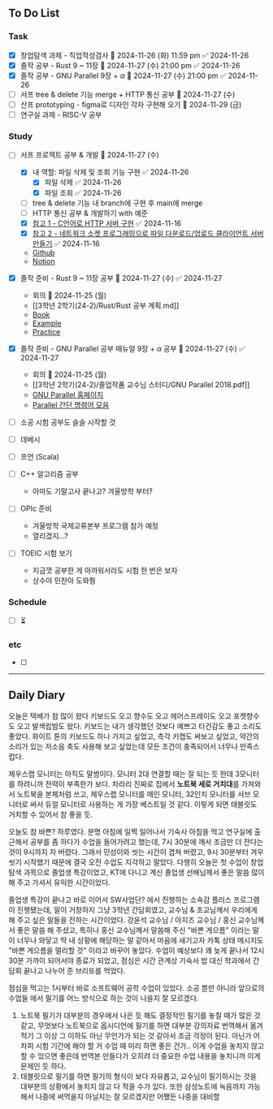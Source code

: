 ## To Do List
### Task
- [x] 창업탐색 과제 - 직업적성검사 📅 2024-11-26 (화) 11:59 pm ✅ 2024-11-26
- [x] 졸작 공부 - Rust 9 ~ 11장 📅 2024-11-27 (수) 21:00 pm ✅ 2024-11-26
- [x] 졸작 공부 - GNU Parallel 9장 + $\alpha$ 📅 2024-11-27 (수) 21:00 pm ✅ 2024-11-26
- [ ] 서프 tree & delete 기능 merge + HTTP 통신 공부 📅 2024-11-27 (수)
- [ ] 산프 prototyping - figma로 디자인 각자 구현해 오기 📅 2024-11-29 (금) 
- [ ] 연구실 과제 - RISC-V 공부

### Study
- [ ] 서프 프로젝트 공부 & 개발 📅 2024-11-27 (수)
	- [x] 내 역할: 파일 삭제 및 조회 기능 구현 ✅ 2024-11-26
		- [x] 파일 삭제 ✅ 2024-11-26
		- [x] 파일 조회 ✅ 2024-11-26
	- [ ] tree & delete 기능 내 branch에 구현 후 main에 merge
	- [ ] HTTP 통신 공부 & 개발하기 with 예준
	- [x] [참고 1 - C언어로 HTTP 서버 구현](https://fascination-euna.tistory.com/entry/P4C-W4-W5-C%EC%96%B8%EC%96%B4%EB%A1%9C-HTTP-%EC%84%9C%EB%B2%84-%EA%B5%AC%ED%98%84) ✅ 2024-11-16
	- [x] [참고 2 - 네트워크 소켓 프로그래밍으로 파일 다운로드/업로드 클라이언트 서버 만들기](https://codingwell.tistory.com/59) ✅ 2024-11-16
	- [Github](https://github.com/2024-ServerProgramming/MultiThreading_WebHardServer)
	- [Notion](https://www.notion.so/13778461352780bc9d32eeb226a40321)

- [x] 졸작 준비 - Rust 9 ~ 11장 공부 📅 2024-11-27 (수) ✅ 2024-11-27
	- 회의 📅 2024-11-25 (월) 
	- [[3학년 2학기(24-2)/Rust/Rust 공부 계획.md]]
	- [Book](https://doc.rust-kr.org/)
	- [Example](https://doc.rust-lang.org/rust-by-example/)
	- [Practice](https://practice.course.rs/)

- [x] 졸작 준비 - GNU Parallel 공부 매뉴얼 9장 + $\alpha$ 공부 📅 2024-11-27 (수) ✅ 2024-11-27
	- 회의 📅 2024-11-25 (월) 
	- [[3학년 2학기(24-2)/졸업작품 교수님 스터디/GNU Parallel 2018.pdf]]
	- [GNU Parallel 홈페이지](https://www.gnu.org/software/parallel/man.html)
	- [Parallel 간단 명령어 모음](https://www.gnu.org/software/parallel/parallel_cheat.pdf)


- [ ] 소공 시험 공부도 슬슬 시작할 것
- [ ] 데베시
- [ ] 프언 (Scala)

- [ ] C++ 알고리즘 공부
	- 아마도 기말고사 끝나고? 겨울방학 부터?
- [ ] OPIc 준비
	- 겨울방학 국제교류본부 프로그램 참가 예정
	- 열리겠지...?
- [ ] TOEIC 시험 보기
	- 지금껏 공부한 게 아까워서라도 시험 한 번은 보자
	- 상수야 민찬아 도와줭

### Schedule
- [ ] ⏳

### etc
- [ ] 

---
## Daily Diary
오늘은 택배가 참 많이 왔다
키보드도 오고 향수도 오고 헤어스프레이도 오고 포켓향수도 오고 발색립밤도 왔다.
키보드는 내가 생각했던 것보다 예쁘고 타건감도 좋고 소리도 좋았다.
화이트 톤의 키보드도 하나 가지고 싶었고, 측각 키캡도 써보고 싶었고, 약간의 소리가 있는 저소음 축도 사용해 보고 싶었는데 모든 조건이 충족되어서 너무나 만족스럽다.

제우스랩 모니터는 아직도 말썽이다.
모니터 2대 연결할 때는 잘 되는 듯 한데 3모니터를 하려니까 전력이 부족한가 보다.
차라리 진짜로 집에서 **노트북 세로 거치대**를 가져와서 노트북을 본체처럼 쓰고,
제우스랩 모니터를 메인 모니터, 32인치 모니터를 서브 모니터로 써서 듀얼 모니터로 사용하는 게 가장 베스트일 것 같다. 이렇게 되면 태블릿도 거치할 수 있어서 참 좋을 듯.

오늘도 참 바쁜? 하루였다.
분명 아침에 일찍 일어나서 기숙사 아침을 먹고 연구실에 출근해서 공부를 좀 하다가 수업을 들어가려고 했는데, 7시 30분에 깨서 조금만 더 잔다는 것이 9시까지 자 버렸다. 그래서 민성이와 씻는 시간이 겹쳐 버렸고, 9시 30분부터 겨우 씻기 시작했기 때문에 결국 오전 수업도 지각하고 말았다. 다행히 오늘은 첫 수업이 창업탐색 과목으로 졸업생 특강이었고, KT에 다니고 계신 졸업생 선배님께서 좋은 말씀 많이 해 주고 가셔서 유익한 시간이었다.

졸업생 특강이 끝나고 바로 이어서 SW사업단? 에서 진행하는 소속감 플러스 프로그램이 진행됐는데, 말이 거창하지 그냥 3학년 간담회였고, 교수님 & 조교님께서 우리에게 해 주고 싶은 말들을 전하는 시간이었다. 강윤석 교수님 / 아지즈 교수님 / 홍신 교수님께서 좋은 말씀 해 주셨고, 특히나 홍신 교수님께서 말씀해 주신 "바쁜 게으름" 이라는 말이 너무나 와닿고 딱 내 상황에 해당하는 말 같아서 마음에 새기고자 카톡 상태 메시지도 "바쁜 게으름을 멀리할 것" 이라고 바꾸어 놓았다. 수업이 예상보다 꽤 늦게 끝나서 12시 30분 가까이 되어서야 종료가 되었고, 점심은 시간 관계상 기숙사 밥 대신 학과에서 간담회 끝나고 나누어 준 브리또를 먹었다.

점심을 먹고는 1시부터 바로 소프트웨어 공학 수업이 있었다.
소공 뿐만 아니라 앞으로의 수업들 에서 필기를 어느 방식으로 하는 것이 나을지 잘 모르겠다. 
1. 노트북 필기가 대부분의 경우에서 나은 듯 해도 결정적인 필기를 놓칠 때가 많은 것 같고, 무엇보다 노트북으로 옵시디언에 필기를 하면 대부분 강의자료 번역해서 옮겨 적기 그 이상 그 이하도 아닌 무언가가 되는 것 같아서 조금 걱정이 된다. 아닌가 어차피 시험 기간에 해야 할 거 수업 때 미리 하면 좋은 건가.. 이게 수업을 놓치지 않고 할 수 있으면 좋은데 번역본 만들다가 오히려 더 중요한 수업 내용을 놓치니까 이게 문제인 듯 하다.
2. 태블릿으로 필기를 하면 필기의 형식이 보다 자유롭고, 교수님이 필기하시는 것을 대부분의 상황에서 놓치지 않고 다 적을 수가 있다. 또한 삼성노트에 녹음까지 가능해서 나중에 써먹을지 아닐지는 잘 모르겠지만 어쨌든 나중을 대비할 
